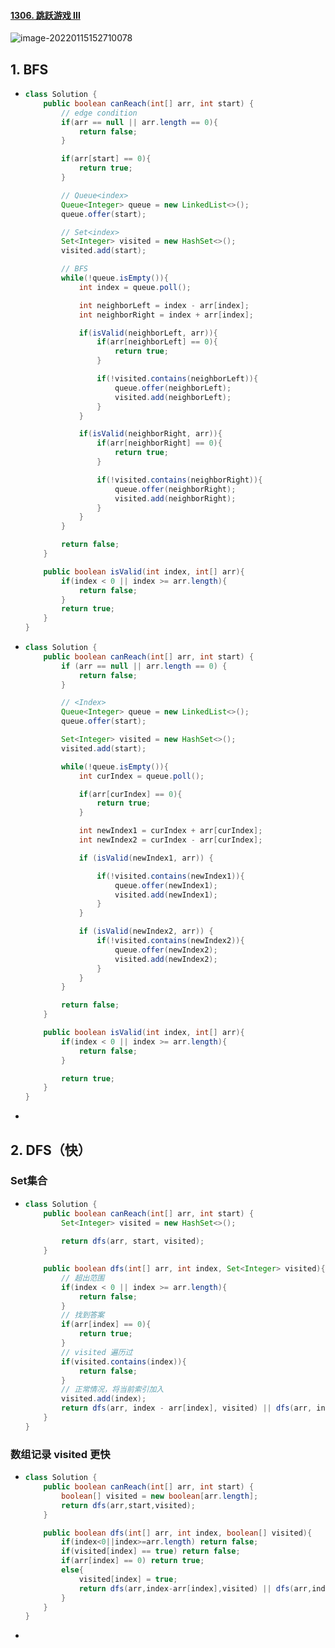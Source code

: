 #### [1306. 跳跃游戏 III](https://leetcode-cn.com/problems/jump-game-iii/)

![image-20220115152710078](https://raw.githubusercontent.com/TWDH/Leetcode-From-Zero/pictures/img/image-20220115152710078.png)

## 1. BFS

- ```java
  class Solution {
      public boolean canReach(int[] arr, int start) {
          // edge condition
          if(arr == null || arr.length == 0){
              return false;
          }
  
          if(arr[start] == 0){
              return true;
          }
  
          // Queue<index>
          Queue<Integer> queue = new LinkedList<>();
          queue.offer(start);
  
          // Set<index>
          Set<Integer> visited = new HashSet<>();
          visited.add(start);
  
          // BFS
          while(!queue.isEmpty()){
              int index = queue.poll();
  
              int neighborLeft = index - arr[index];
              int neighborRight = index + arr[index];
  
              if(isValid(neighborLeft, arr)){
                  if(arr[neighborLeft] == 0){
                      return true;
                  }
  
                  if(!visited.contains(neighborLeft)){
                      queue.offer(neighborLeft);
                      visited.add(neighborLeft);
                  }
              }
  
              if(isValid(neighborRight, arr)){
                  if(arr[neighborRight] == 0){
                      return true;
                  }
  
                  if(!visited.contains(neighborRight)){
                      queue.offer(neighborRight);
                      visited.add(neighborRight);
                  }
              }
          }
  
          return false;
      }
  
      public boolean isValid(int index, int[] arr){
          if(index < 0 || index >= arr.length){
              return false;
          }
          return true;
      }
  }
  ```
  
- ```java
  class Solution {
      public boolean canReach(int[] arr, int start) {
          if (arr == null || arr.length == 0) {
              return false;
          }
  
          // <Index>
          Queue<Integer> queue = new LinkedList<>();
          queue.offer(start);
  
          Set<Integer> visited = new HashSet<>();
          visited.add(start);
  
          while(!queue.isEmpty()){
              int curIndex = queue.poll();
  
              if(arr[curIndex] == 0){
                  return true;
              }
  
              int newIndex1 = curIndex + arr[curIndex];
              int newIndex2 = curIndex - arr[curIndex];
  
              if (isValid(newIndex1, arr)) {
  
                  if(!visited.contains(newIndex1)){
                      queue.offer(newIndex1);
                      visited.add(newIndex1);
                  }
              }
  
              if (isValid(newIndex2, arr)) {
                  if(!visited.contains(newIndex2)){
                      queue.offer(newIndex2);
                      visited.add(newIndex2);
                  }
              }
          }
  
          return false;
      }
  
      public boolean isValid(int index, int[] arr){
          if(index < 0 || index >= arr.length){
              return false;
          }
  
          return true;
      }
  }
  ```

- 

## 2. DFS（快）

### Set集合

- ```java
  class Solution {
      public boolean canReach(int[] arr, int start) {
          Set<Integer> visited = new HashSet<>();
          
          return dfs(arr, start, visited);
      }
  
      public boolean dfs(int[] arr, int index, Set<Integer> visited){
          // 超出范围
          if(index < 0 || index >= arr.length){
              return false;
          }
          // 找到答案
          if(arr[index] == 0){
              return true;
          }
          // visited 遍历过
          if(visited.contains(index)){
              return false;
          }
          // 正常情况，将当前索引加入
          visited.add(index);
          return dfs(arr, index - arr[index], visited) || dfs(arr, index + arr[index], visited);
      }
  }
  ```

### 数组记录 visited 更快

- ```java
  class Solution {
      public boolean canReach(int[] arr, int start) {
          boolean[] visited = new boolean[arr.length];
          return dfs(arr,start,visited);
      }
  
      public boolean dfs(int[] arr, int index, boolean[] visited){
          if(index<0||index>=arr.length) return false;
          if(visited[index] == true) return false;
          if(arr[index] == 0) return true;
          else{
              visited[index] = true;
              return dfs(arr,index-arr[index],visited) || dfs(arr,index+arr[index],visited);
          }
      }
  }
  ```

- 